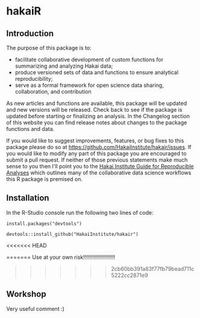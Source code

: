 # hakaiR

## Introduction

The purpose of this package is to:

* facilitate collaborative development of custom functions for summarizing and analyzing Hakai data;
* produce versioned sets of data and functions to ensure analytical reproducibility;
* serve as a formal framework for open science data sharing, collaboration, and contribution

As new articles and functions are available, this package will be updated and new versions will be released. Check back to see if the package is updated before starting or finalizing an analysis. In the Changelog section of this website you can find release notes about changes to the package functions and data.

If you would like to suggest improvements, features, or bug fixes to this package please do so at https://github.com/HakaiInstitute/hakair/issues. If you would like to modify any part of this package you are encouraged to submit a pull request. If neither of those previous statements make much sense to you then I'll point you to the [Hakai Institute Guide for Reproducible Analyses](https://hecate.hakai.org/rguide/#) which outlines many of the collaborative data science workflows this R package is premised on.

## Installation

In the R-Studio console run the following two lines of code:

`install.packages("devtools")`

`devtools::install_github("HakaiInstitute/hakair")`

<<<<<<< HEAD


=======
Use at your own risk!!!!!!!!!!!!!!!!!!!!!
>>>>>>> 2cb60bb391a83f77fb79bead711c5222cc2871e9











## Workshop

Very useful comment :)